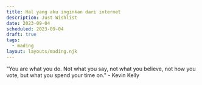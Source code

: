 ```yaml
---
title: Hal yang aku inginkan dari internet
description: Just Wishlist
date: 2023-09-04
scheduled: 2023-09-04
draft: true
tags:
  - mading
layout: layouts/mading.njk
---
```



"You are what you do. Not what you say, not what you believe, not how you vote, but what you spend your time on." - Kevin Kelly

